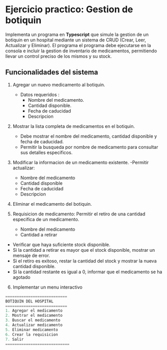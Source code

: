 # Ejercicio practico: Gestion de botiquin

Implementa un programa en **Typescript** que simule la gestion de un botiquin en un hospital mediante un sistema de CRUD (Crear, Leer, Actualizar y Eliminar). El programa el programa debe ejecutarse en la consola e incluir la gestion de inventario de medicamentos, permitiendo llevar un control preciso de los mismos y su stock.

## Funcionalidades del sistema 
1. Agregar un nuevo medicamento al botiquin.
    - Datos requeridos :
        - Nombre del medicamento.
        - Cantidad disponible.
        - Fecha de caducidad 
        - Descripcion
2. Mostrar la lista completa de medicamentos en el botiquin.
    - Debe mostrar el nombre del medicamento, cantidad disponible y fecha de caducidad.
    - Permitir la busqueda por nombre de medicamento para consultar sus detalles especificos.
3. Modificar la informacion de un medicamento existente.
    -Permitir actualizar:
     - Nombre del medicamento
     - Cantidad disponible
     - Fecha de caducidad
     - Descripcion

4. Eliminar el medicamento del botiquin.
5. Requisicion de medicamento: Permitir el retiro de una cantidad especifica de un medicamento.
     - Nombre del medicamento
     - Cantidad a retirar
 - Verificar que haya suficiente stock disponible.
 - Si la cantidad a retirar es mayor que el stock disponible, mostrar un mensaje de error.
 - Si el retiro es exitoso, restar la cantidad del stock y mostrar la nueva cantidad disponible.
 - Si la cantidad restante es igual a 0, informar que el medicamento se ha agotado 

 6. Implementar un menu interactivo

 ```typescript
 ===========================
 BOTIQUIN DEL HOSPITAL
 ===========================
 1. Agregar el medicamento
 2. Mostrar el medicamento
 3. Buscar el medicamento
 4. Actualizar medicamento
 5. Eliminar medicamento
 6. Crear la requisicion
 7. Salir
============================
